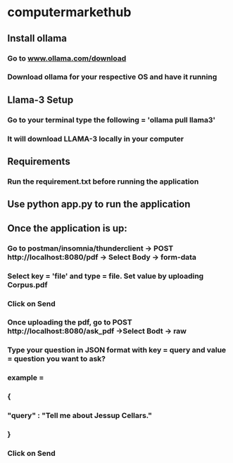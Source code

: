 # computermarkethub

## Install ollama
### Go to www.ollama.com/download 
### Download ollama for your respective OS and have it running

## Llama-3 Setup
### Go to your terminal type the following = 'ollama pull llama3'
### It will download LLAMA-3 locally in your computer

## Requirements
### Run the requirement.txt before running the application

## Use python app.py to run the application

## Once the application is up:
### Go to postman/insomnia/thunderclient -> POST http://localhost:8080/pdf -> Select Body -> form-data  
### Select key = 'file' and type = file. Set value by uploading Corpus.pdf
### Click on Send

### Once uploading the pdf, go to  POST http://localhost:8080/ask_pdf ->Select Bodt -> raw
### Type your question in JSON format with key = query and value = question you want to ask?
### example =
###
### {
###    "query" : "Tell me about Jessup Cellars."
### }
### Click on Send